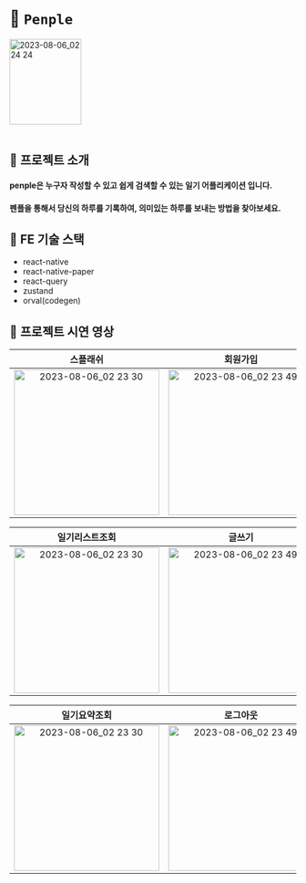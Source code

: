 # 📙 `Penple` 
<div align="left"><img width="50%" height="150px" alt="2023-08-06_02 24 24" src="https://github.com/JEONGHWANMIN/PenPle/assets/124568804/2845270c-a689-4b53-9b3e-a52325cbb162" align="center"></div>
<br/>

## 🌟 프로젝트 소개
#### penple은 누구자 작성할 수 있고 쉽게 검색할 수 있는 일기 어플리케이션 입니다.
#### 펜플을 통해서 당신의 하루를 기록하여, 의미있는 하루를 보내는 방법을 찾아보세요.

## 🌟 FE 기술 스택
- react-native
- react-native-paper
- react-query
- zustand
- orval(codegen)

## 🌟 프로젝트 시연 영상
  
스플래쉬|회원가입|로그인
:-:|:-:|:-:
<img width="255" alt="2023-08-06_02 23 30" src="https://github.com/JEONGHWANMIN/PenPle/assets/65848374/8781f647-2715-4868-8ca8-f7e0862c3324">|<img width="255" alt="2023-08-06_02 23 49" src="https://github.com/JEONGHWANMIN/PenPle/assets/65848374/cda40002-d001-48d2-8f8d-8d25d1f6ec74">| <img width="255" alt="2023-08-06_02 24 24" src="https://github.com/JEONGHWANMIN/PenPle/assets/65848374/05ca678c-d139-47db-8ef5-5c0994580a42">|

일기리스트조회|글쓰기|일기조회, 수정, 삭제
:-:|:-:|:-:
<img width="255" alt="2023-08-06_02 23 30" src="https://github.com/JEONGHWANMIN/PenPle/assets/65848374/8d995236-3125-446e-abd4-6a4705a2695e">|<img width="255" alt="2023-08-06_02 23 49" src="https://github.com/JEONGHWANMIN/PenPle/assets/65848374/3ab456d4-b435-4e02-ad39-6b2f3f3c60f4">| <img width="255" alt="2023-08-06_02 24 24" src="https://github.com/JEONGHWANMIN/PenPle/assets/65848374/6aec6398-6fa2-4aab-b94e-6f616f51e832">|

일기요약조회|로그아웃|회원탈퇴
:-:|:-:|:-:
<img width="255" alt="2023-08-06_02 23 30" src="https://github.com/JEONGHWANMIN/PenPle/assets/65848374/ed7ebf30-5ff2-465c-9a2e-58e3f03f5613">|<img width="255" alt="2023-08-06_02 23 49" src="https://github.com/JEONGHWANMIN/PenPle/assets/65848374/d431edd0-af15-4a1f-ab68-57f006fddd3e">| <img width="255" alt="2023-08-06_02 24 24" src="https://github.com/JEONGHWANMIN/PenPle/assets/65848374/8455c2d4-5c16-4043-8880-00e5f08d7d25">|

